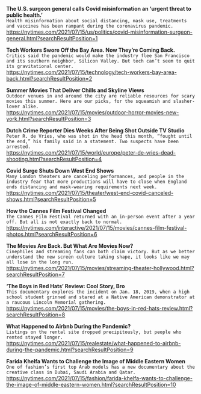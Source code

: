 **The U.S. surgeon general calls Covid misinformation an ‘urgent threat to public health.’**\
`Health misinformation about social distancing, mask use, treatments and vaccines has been rampant during the coronavirus pandemic.`\
https://nytimes.com/2021/07/15/us/politics/covid-misinformation-surgeon-general.html?searchResultPosition=1

**Tech Workers Swore Off the Bay Area. Now They’re Coming Back.**\
`Critics said the pandemic would make the industry flee San Francisco and its southern neighbor, Silicon Valley. But tech can’t seem to quit its gravitational center.`\
https://nytimes.com/2021/07/15/technology/tech-workers-bay-area-back.html?searchResultPosition=2

**Summer Movies That Deliver Chills and Skyline Views**\
`Outdoor venues in and around the city are reliable resources for scary movies this summer. Here are our picks, for the squeamish and slasher-lover alike.`\
https://nytimes.com/2021/07/15/movies/outdoor-horror-movies-new-york.html?searchResultPosition=3

**Dutch Crime Reporter Dies Weeks After Being Shot Outside TV Studio**\
`Peter R. de Vries, who was shot in the head this month, “fought until the end,” his family said in a statement. Two suspects have been arrested.`\
https://nytimes.com/2021/07/15/world/europe/peter-de-vries-dead-shooting.html?searchResultPosition=4

**Covid Surge Shuts Down West End Shows**\
`Many London theaters are canceling performances, and people in the industry fear that more productions will have to close when England ends distancing and mask-wearing requirements next week.`\
https://nytimes.com/2021/07/15/theater/west-end-covid-canceled-shows.html?searchResultPosition=5

**How the Cannes Film Festival Changed**\
`The Cannes Film Festival returned with an in-person event after a year off. But all is not exactly back to normal.`\
https://nytimes.com/interactive/2021/07/15/movies/cannes-film-festival-photos.html?searchResultPosition=6

**The Movies Are Back. But What Are Movies Now?**\
`Cinephiles and streaming fans can both claim victory. But as we better understand the new screen culture taking shape, it looks like we may all lose in the long run.`\
https://nytimes.com/2021/07/15/movies/streaming-theater-hollywood.html?searchResultPosition=7

**‘The Boys in Red Hats’ Review: Cool Story, Bro**\
`This documentary explores the incident on Jan. 18, 2019, when a high school student grinned and stared at a Native American demonstrator at a raucous Lincoln Memorial gathering.`\
https://nytimes.com/2021/07/15/movies/the-boys-in-red-hats-review.html?searchResultPosition=8

**What Happened to Airbnb During the Pandemic?**\
`Listings on the rental site dropped precipitously, but people who rented stayed longer.`\
https://nytimes.com/2021/07/15/realestate/what-happened-to-airbnb-during-the-pandemic.html?searchResultPosition=9

**Farida Khelfa Wants to Challenge the Image of Middle Eastern Women**\
`One of fashion’s first top Arab models has a new documentary about the creative class in Dubai, Saudi Arabia and Qatar.`\
https://nytimes.com/2021/07/15/fashion/farida-khelfa-wants-to-challenge-the-image-of-middle-eastern-women.html?searchResultPosition=10

